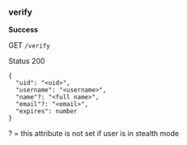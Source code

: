 ### verify

**Success**

GET `/verify`

Status 200

```
{
  "uid": "<uid>",
  "username": "<username>",
  "name"?: "<full name>",
  "email"?: "<email>",
  "expires": number
}
```
? = this attribute is not set if user is in stealth mode

